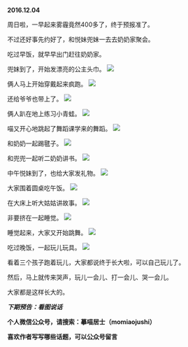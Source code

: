 
**2016.12.04**

周日啦，一早起来雾霾竟然400多了，终于预报准了。

不过还好事先约好了，和悦妹兜妹一去去奶奶家聚会。

吃过早饭，就早早出门赶往奶奶家。

兜妹到了，开始发漂亮的公主头巾。
![](https://pic4.zhimg.com/v2-21406fe064bc773139198ccc9401527a.jpg)


俩人马上开始穿戴起来疯跑。
![](https://pic4.zhimg.com/v2-2abbf431584c7869794bd7627a020ebf.jpg)


还给爷爷也带上了。
![](https://pic2.zhimg.com/v2-fff84670755d7d12c35aa64ba508bcfd.jpg)


俩人趴在地上练习小青蛙。
![](https://pic2.zhimg.com/v2-d8424380c43ec2dd50a297c8271c8f7e.jpg)


喵又开心地跳起了舞蹈课学来的舞蹈。
![](https://pic3.zhimg.com/v2-2dc3eda2453ce55b879bca9460bef52f.jpg)


和奶奶一起踢毽子。
![](https://pic2.zhimg.com/v2-4526896390717f78318d2938ec99922d.jpg)


和兜兜一起听二奶奶讲书。
![](https://pic4.zhimg.com/v2-43b31800c592fb29d3be488aacf45434.jpg)


中午悦妹到了，也给大家发礼物。
![](https://pic3.zhimg.com/v2-6d66b66e242db6c42bb2bb0a1051562d.jpg)


大家围着圆桌吃午饭。
![](https://pic4.zhimg.com/v2-5e7d1635561b5d4d9b52a7e21815a3a6.jpg)


在大床上听大姑姑讲故事。
![](https://pic3.zhimg.com/v2-19651c30c31e218896f0f3200cbbe267.jpg)


非要挤在一起睡觉。
![](https://pic3.zhimg.com/v2-4a5e9150dd3884875f7957826c6fec95.jpg)


睡觉起来，大家又开始跳舞。
![](https://pic1.zhimg.com/v2-fbf76129dcabb1a147aee1d8a07dc113.jpg)


吃过晚饭，一起玩儿玩具。
![](https://pic2.zhimg.com/v2-965e1552aefeff4d9855e2a5a0fe049f.jpg)


看着三个孩子跑着玩儿，大家都说终于长大啦，可以自己玩儿了。

然后，马上就传来哭声，玩儿一会儿、打一会儿、哭一会儿。

大家都是这样长大的。


***下期预告：看图说话***


**个人微信公众号，请搜索：摹喵居士（momiaojushi）**

**喜欢作者写写哪些话题，可以公众号留言**
